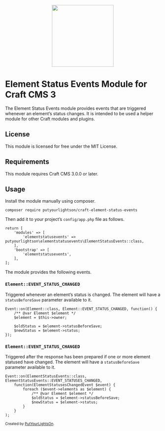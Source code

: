 <p align="center"><img width="200" src="src/icon.svg"></p>

# Element Status Events Module for Craft CMS 3

The Element Status Events module provides events that are triggered whenever an element’s status changes. It is intended to be used a helper module for other Craft modules and plugins.

## License

This module is licensed for free under the MIT License.

## Requirements

This module requires Craft CMS 3.0.0 or later.

## Usage

Install the module manually using composer.

    composer require putyourlightson/craft-element-status-events

Then add it to your project’s `config/app.php` file as follows.

    return [
        'modules' => [
            'elementstatusevents' => putyourlightson\elementstatusevents\ElementStatusEvents::class,
        ],
        'bootstrap' => [
            'elementstatusevents',
        ],
    ];
    
The module provides the following events.

### `Element::EVENT_STATUS_CHANGED`

Triggered whenever an element’s status is changed. The element will have a `statusBeforeSave` parameter available to it.

    Event::on(Element::class, Element::EVENT_STATUS_CHANGED, function() {
        /** @var Element $element */
        $element = $this->owner;
        
        $oldStatus = $element->statusBeforeSave;
        $newStatus = $element->status;
    }); 

### `Element::EVENT_STATUS_CHANGED`

Triggered after the response has been prepared if one or more element statused have changed. The element will have a `statusBeforeSave` parameter available to it.

    Event::on(ElementStatusEvents::class, ElementStatusEvents::EVENT_STATUSES_CHANGED, 
        function(ElementStatusesChangedEvent $event) {
            foreach ($event->elements as $element) {
                /** @var Element $element */
                $oldStatus = $element->statusBeforeSave;
                $newStatus = $element->status;
            }
        }
    ); 

<small>Created by [PutYourLightsOn](https://putyourlightson.com/).</small>
